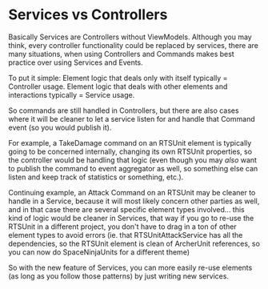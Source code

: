 # Services vs Controllers

Basically Services are Controllers without ViewModels. Although you may think, every controller functionality could be replaced by services, there are many situations, when using Controllers and Commands makes best practice over using Services and Events.

To put it simple:
Element logic that deals only with itself typically = Controller usage.
Element logic that deals with other elements and interactions typically = Service usage.

So commands are still handled in Controllers, but there are also cases where it will be cleaner to let a service listen for and handle that Command event (so you would publish it).

For example, a TakeDamage command on an RTSUnit element is typically going to be concerned internally, changing its own RTSUnit properties, so the controller would be handling that logic (even though you may *also* want to publish the command to event aggregator as well, so something else can listen and keep track of statistics or something, etc.).

Continuing example, an Attack Command on an RTSUnit may be cleaner to handle in a Service, because it will most likely concern other parties as well, and in that case there are several specific element types involved... this kind of logic would be cleaner in Services, that way if you go to re-use the RTSUnit in a different project, you don't have to drag in a ton of other element types to avoid errors (ie. that RTSUnitAttackService has all the dependencies, so the RTSUnit element is clean of ArcherUnit references, so you can now do SpaceNinjaUnits for a different theme)

So with the new feature of Services, you can more easily re-use elements (as long as you follow those patterns) by just writing new services.
